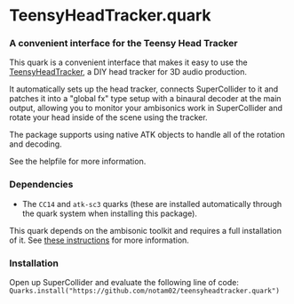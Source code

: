 # TeensyHeadTracker.quark

### A convenient interface for the Teensy Head Tracker

This quark is a convenient interface that makes it easy to use the [TeensyHeadTracker](https://github.com/notam02/Teensy-Head-Tracker), a DIY head tracker for 3D audio production. 

It automatically sets up the head tracker, connects SuperCollider to it and patches it into a "global fx" type setup with a binaural decoder at the main output, allowing you to monitor your ambisonics work in SuperCollider and rotate your head inside of the scene using the tracker.

The package supports using native ATK objects to handle all of the rotation and decoding.

See the helpfile for more information.

### Dependencies
- The `CC14` and `atk-sc3` quarks (these are installed automatically through the quark system when installing this package).

This quark depends on the ambisonic toolkit and requires a full installation of it. See [these instructions](https://github.com/ambisonictoolkit/atk-sc3#installing) for more information.

### Installation

Open up SuperCollider and evaluate the following line of code:
`Quarks.install("https://github.com/notam02/teensyheadtracker.quark")`


